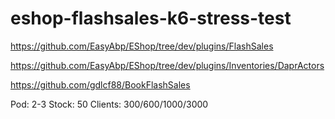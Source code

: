 # eshop-flashsales-k6-stress-test

https://github.com/EasyAbp/EShop/tree/dev/plugins/FlashSales

https://github.com/EasyAbp/EShop/tree/dev/plugins/Inventories/DaprActors

https://github.com/gdlcf88/BookFlashSales

Pod: 2-3
Stock: 50
Clients: 300/600/1000/3000
